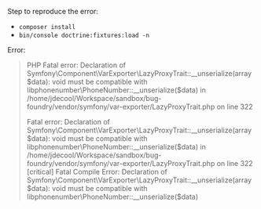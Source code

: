 Step to reproduce the error:

* `composer install`
* `bin/console doctrine:fixtures:load -n`

Error:

> PHP Fatal error:  Declaration of Symfony\Component\VarExporter\LazyProxyTrait::__unserialize(array $data): void must be compatible with libphonenumber\PhoneNumber::__unserialize($data) in /home/jdecool/Workspace/sandbox/bug-foundry/vendor/symfony/var-exporter/LazyProxyTrait.php on line 322
> 
> Fatal error: Declaration of Symfony\Component\VarExporter\LazyProxyTrait::__unserialize(array $data): void must be compatible with libphonenumber\PhoneNumber::__unserialize($data) in /home/jdecool/Workspace/sandbox/bug-foundry/vendor/symfony/var-exporter/LazyProxyTrait.php on line 322
> [critical] Fatal Compile Error: Declaration of Symfony\Component\VarExporter\LazyProxyTrait::__unserialize(array $data): void must be compatible with libphonenumber\PhoneNumber::__unserialize($data)

